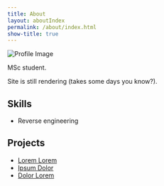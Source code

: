 ```yaml
---
title: About
layout: aboutIndex
permalink: /about/index.html
show-title: true
---
```

![Profile Image](http://sergiokopplin.github.io/indigo/assets/images/profile.jpg)

<p>MSc student.</p>

<p>Site is still rendering (takes some days you know?).</p>

<h2>Skills</h2>

<ul class="skill-list">
    <li>Reverse engineering </li>
</ul>

<h2>Projects</h2>

<ul>
    <li><a href="https://github.com/">Lorem Lorem</a></li>
    <li><a href="https://github.com/">Ipsum Dolor</a></li>
    <li><a href="https://github.com/">Dolor Lorem</a></li>
</ul>